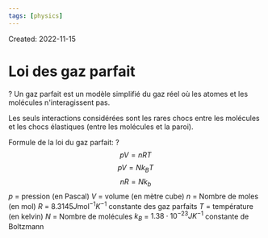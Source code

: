 ```yaml
---
tags: [physics] 
---
```

Created: 2022-11-15

# Loi des gaz parfait
?
Un gaz parfait est un modèle simplifié du gaz réel où les atomes et les molécules n'interagissent pas.
<!--SR:!2023-09-24,1,228-->

Les seuls interactions considérées sont les rares chocs entre les molécules et les chocs élastiques (entre les molécules et la paroi).

Formule de la loi du gaz parfait:
?
$$pV=nRT$$
$$pV=Nk_{B}T$$
$$nR=Nk_{b}$$
$p$ = pression (en Pascal)
$V$ = volume (en mètre cube)
$n$ = Nombre de moles (en mol)
$R$ = $8.3145 J\text{mol}^{-1}K^{-1}$ constante des gaz parfaits
$T$ = température (en kelvin)
$N$ = Nombre de molécules
$k_{B}$ = $1.38\cdot 10^{-23} JK^{-1}$ constante de Boltzmann
<!--SR:!2023-11-06,83,230-->

